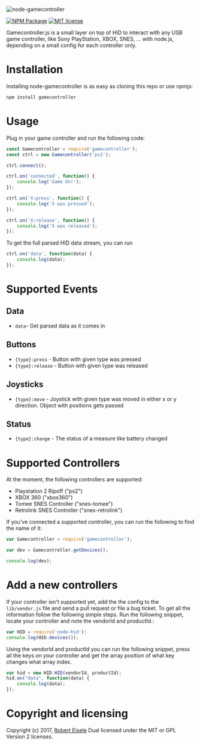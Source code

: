 
![node-gamecontroller](https://github.com/infusion/node-gamecontroller/blob/master/res/logo.png?raw=true "JavaScript Gamecontroller")

[![NPM Package](https://img.shields.io/npm/v/gamecontroller.svg?style=flat)](https://npmjs.org/package/gamecontroller "View this project on npm")
[![MIT license](http://img.shields.io/badge/license-MIT-brightgreen.svg)](http://opensource.org/licenses/MIT)

Gamecontroller.js is a small layer on top of HID to interact with any USB game controller, like Sony PlayStation, XBOX, SNES, ... with node.js, depending on a small config for each controller only.



Installation
===

Installing node-gamecontroller is as easy as cloning this repo or use npmjs:

```bash
npm install gamecontroller
```

Usage
===

Plug in your game controller and run the following code:

```js
const Gamecontroller = require('gamecontroller');
const ctrl = new Gamecontroller('ps2');

ctrl.connect();

ctrl.on('connected', function() {
    console.log('Game On!');
});

ctrl.on('X:press', function() {
    console.log('X was pressed');
});

ctrl.on('X:release', function() {
    console.log('X was released');
});
```

To get the full parsed HID data stream, you can run

```js
ctrl.on('data', function(data) {
    console.log(data);
});
```

Supported Events
===

Data
---

- `data`- Get parsed data as it comes in

Buttons
---

- `{type}:press` - Button with given type was pressed
- `{type}:release` - Button with given type was released

Joysticks
---

- `{type}:move` - Joystick with given type was moved in either x or y direction. Object with positions gets passed

Status
---

- `{type}:change` - The status of a measure like battery changed


Supported Controllers
===

At the moment, the following controllers are supported:

- Playstation 2 Ripoff ("ps2")
- XBOX 360 ("xbox360")
- Tomee SNES Controller ("snes-tomee")
- Retrolink SNES Controller ("snes-retrolink")

If you've connected a supported controller, you can run the following to find the name of it:

```js
var Gamecontroller = require('gamecontroller');

var dev = Gamecontroller.getDevices();

console.log(dev);
```

Add a new controllers
===

If your controller isn't supported yet, add the the config to the `lib/vendor.js` file and send a pull request or file a bug ticket. To get all the information follow the following simple steps. Run the following snippet, locate your controller and note the vendorId and productId.:

```js
var HID = require('node-hid');
console.log(HID.devices());
```

Using the vendorId and productId you can run the following snippet, press all the keys on your controller and get the array position of what key changes what array index.

```js
var hid = new HID.HID(vendorId, productId);
hid.on("data", function(data) {
    console.log(data);
});
```

Copyright and licensing
===
Copyright (c) 2017, [Robert Eisele](https://www.xarg.org/)
Dual licensed under the MIT or GPL Version 2 licenses.
